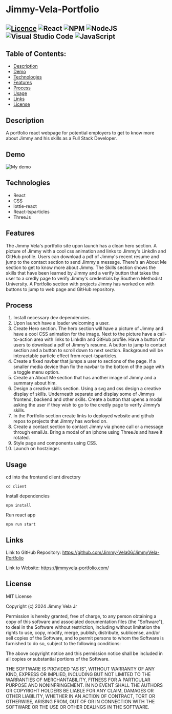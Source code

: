 # Jimmy-Vela-Portfolio

## [![Licence](https://img.shields.io/github/license/Ileriayo/markdown-badges?style=for-the-badge)](./LICENSE) ![React](https://img.shields.io/badge/react-%2320232a.svg?style=for-the-badge&logo=react&logoColor=%2361DAFB) ![NPM](https://img.shields.io/badge/NPM-%23CB3837.svg?style=for-the-badge&logo=npm&logoColor=white) ![NodeJS](https://img.shields.io/badge/node.js-6DA55F?style=for-the-badge&logo=node.js&logoColor=white) ![Visual Studio Code](https://img.shields.io/badge/Visual%20Studio%20Code-0078d7.svg?style=for-the-badge&logo=visual-studio-code&logoColor=white) ![JavaScript](https://img.shields.io/badge/javascript-%23323330.svg?style=for-the-badge&logo=javascript&logoColor=%23F7DF1E)

## Table of Contents:

  - [Description](#description)
  - [Demo](#demo)
  - [Technologies](#technologies)
  - [Features](#features)
  - [Process](#process)
  - [Usage](#usage)
  - [Links](#links)
  - [License](#license)

## Description

A portfolio react webpage for potential employers to get to know more about
Jimmy and his skills as a Full Stack Developer.

## Demo

![My demo](./demo.gif)

## Technologies

- React
- CSS
- lottie-react
- React-tsparticles
- ThreeJs

## Features

The Jimmy Vela's portfolio site upon launch has a clean hero section. A picture
of Jimmy with a cool css animation and links to Jimmy's LinkdIn and GitHub
profile. Users can download a pdf of Jimmy's recent resume and jump to the
contact section to send Jimmy a message. There's an About Me section to get to
know more about Jimmy. The Skills section shows the skills that have been
learned by Jimmy and a verify button that takes the user to a credly page to
verify Jimmy's credentials by Southern Methodist University. A Portfolio section
with projects Jimmy has worked on with buttons to jump to web page and GitHub
repository.

## Process

1. Install necessary dev dependencies.
2. Upon launch have a loader welcoming a user.
3. Create Hero section. The hero section will have a picture of Jimmy and have a
   cool CSS animation for the image. Next to the picture have a call-to-action
   area with links to LinkdIn and GitHub profile. Have a button for users to
   download a pdf of Jimmy's resume. A button to jump to contact section and a
   button to scroll down to next section. Background will be interactable
   particle effect from react-tsparticles.
4. Create a fixed navbar that jumps a user to sections of the page. If a smaller
   media device than fix the navbar to the bottom of the page with a toggle menu
   option.
5. Create an About Me section that has another image of Jimmy and a summary
   about him.
6. Design a creative skills section. Using a svg and css design a creative
   display of skills. Underneath separate and display some of Jimmys frontend,
   backend and other skills. Create a button that upens a modal asking the user
   if they wish to go to the credly page to verify Jimmy’s skills.
7. In the Portfolio section create links to deployed website and github repos to
   projects that Jimmy has worked on.
8. Create a contact section to contact Jimmy via phone call or a message through
   emailJs. Bring a modal of an iphone using ThreeJs and have it rotated.
9. Style page and components using CSS.
10. Launch on hostzinger.

## Usage

cd into the frontend client directory

```
cd client
```

Install dependencies

```
npm install
```

Run react app

```
npm run start
```

## Links

Link to GitHub Repository: https://github.com/Jimmy-Vela06/JimmyVela-Portfolio

Link to Website: https://jimmyvela-portfolio.com/

## License

MIT License

Copyright (c) 2024 Jimmy Vela Jr

Permission is hereby granted, free of charge, to any person obtaining a copy of
this software and associated documentation files (the "Software"), to deal in
the Software without restriction, including without limitation the rights to
use, copy, modify, merge, publish, distribute, sublicense, and/or sell copies of
the Software, and to permit persons to whom the Software is furnished to do so,
subject to the following conditions:

The above copyright notice and this permission notice shall be included in all
copies or substantial portions of the Software.

THE SOFTWARE IS PROVIDED "AS IS", WITHOUT WARRANTY OF ANY KIND, EXPRESS OR
IMPLIED, INCLUDING BUT NOT LIMITED TO THE WARRANTIES OF MERCHANTABILITY, FITNESS
FOR A PARTICULAR PURPOSE AND NONINFRINGEMENT. IN NO EVENT SHALL THE AUTHORS OR
COPYRIGHT HOLDERS BE LIABLE FOR ANY CLAIM, DAMAGES OR OTHER LIABILITY, WHETHER
IN AN ACTION OF CONTRACT, TORT OR OTHERWISE, ARISING FROM, OUT OF OR IN
CONNECTION WITH THE SOFTWARE OR THE USE OR OTHER DEALINGS IN THE SOFTWARE.
